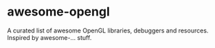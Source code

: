 # awesome-opengl
A curated list of awesome OpenGL libraries, debuggers and resources. Inspired by awesome-... stuff.

